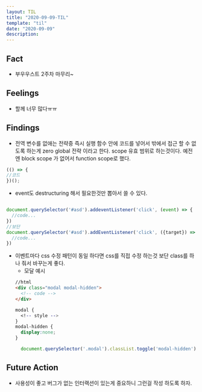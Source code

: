 ```yaml
---
layout: TIL
title: "2020-09-09-TIL"
template: "til"
date: "2020-09-09"
description: 
---
```


## Fact

- 부우우스트 2주차 마무리~

## Feelings

- 할께 너무 많다ㅠㅠ

## Findings

- 전역 변수를 없애는 전략중 즉시 실행 함수 안에 코드를 넣어서 밖에서 접근 할 수 없도록 하는게 zero global 전략 이라고 한다. scope 유효 범위로 하는것이다. 예전엔 block scope 가 없어서 function scope로 했다.
```javascript 
(() => {
//코드 
})();
```

- event도 destructuring 해서 필요한것만 뽑아서 쓸 수 있다.
```javascript

document.querySelector('#asd').addeventListener('click', (event) => {
  //code...
})
//보단 
document.querySelector('#asd').addEventListener('click', ({target}) => {
  //code...
})
```

- 이벤트마다 css 수정 패턴이 동일 하다면 css를 직접 수정 하는것 보단 class를 하나 줘서 바꾸는게 좋다.
  - 모달 예시
  ```html
  //html
  <div class="modal modal-hidden">
    <!-- code -->
  </div>
  
  ```
  ```css
  modal {
    <!-- style -->
  }
  modal-hidden {
    display:none;
  }
  ```
  ```javascript
    document.querySelector('.modal').classList.toggle('modal-hidden')
  ```
## Future Action

- 사용성이 좋고 버그가 없는 인터랙션이 있는게 중요하니 그런걸 작성 하도록 하자.
